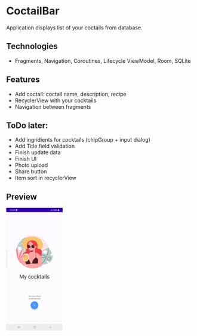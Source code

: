 # CoctailBar

Application displays list of your coctails from database.

## Technologies

-   Fragments, Navigation, Coroutines, Lifecycle ViewModel, Room, SQLite

## Features

-   Add coctail: coctail name, description, recipe
-   RecyclerView with your cocktails
-   Navigation between fragments

## ToDo later:

-   Add ingridients for cocktails (chipGroup + input dialog)
-   Add Title field validation
-   Finish update data
-   Finish UI
-   Photo upload
-   Share button
-   Item sort in recyclerView

## Preview

<img src="demonstration/demonstration.gif" width=30% height=30%>
